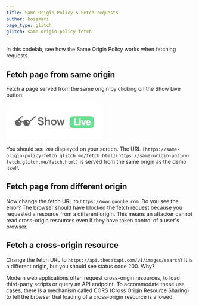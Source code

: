 ```yaml
---
title: Same Origin Policy & Fetch requests
author: kosamari
page_type: glitch
glitch: same-origin-policy-fetch
---
```


In this codelab, see how the Same Origin Policy works when fetching requests.

## Fetch page from same origin

Fetch a page served from the same origin by clicking on the Show Live button:

![image](./show-live.png)

You should see `200` displayed on your screen. The URL
`[https://same-origin-policy-fetch.glitch.me/fetch.html](https://same-origin-policy-fetch.glitch.me/fetch.html)`
is served from the same origin as the demo itself.

## Fetch page from different origin

Now change the fetch URL to `https://www.google.com`. Do you see the error? The
browser should have blocked the fetch request because you requested a resource
from a different origin. This means an attacker cannot read cross-origin
resources even if they have taken control of a user's browser.

## Fetch a cross-origin resource

Change the fetch URL to `https://api.thecatapi.com/v1/images/search`? It is a
different origin, but you should see status code 200. Why? 

Modern web applications often request cross-origin resources, to load
third-party scripts or query an API endpoint. To accommodate these use cases,
there is a mechanism called CORS (Cross Origin Resource Sharing) to tell the
browser that loading of a cross-origin resource is allowed.